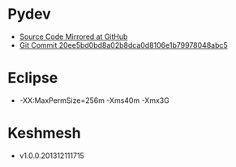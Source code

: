 # Pydev

- [Source Code Mirrored at
  GitHub](https://github.com/reprogrammer/keshmesh-Pydev/tree/keshmesh)
- [Git Commit 20ee5bd0bd8a02b8dca0d8106e1b79978048abc5](https://github.com/aptana/Pydev/commit/20ee5bd0bd8a02b8dca0d8106e1b79978048abc5)

# Eclipse

- -XX:MaxPermSize=256m -Xms40m -Xmx3G

# Keshmesh

- v1.0.0.201312111715

